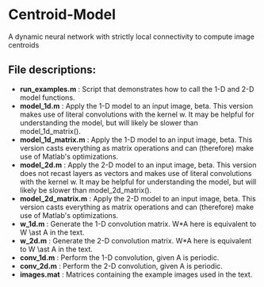 # Centroid-Model
A dynamic neural network with strictly local connectivity to compute image centroids

## File descriptions:
- __run_examples.m__    : Script that demonstrates how to call the 1-D and 2-D model functions.
- __model_1d.m__        : Apply the 1-D model to an input image, beta. This version makes use of literal convolutions with the kernel w. It may be helpful for understanding the model, but will likely be slower than model_1d_matrix().
- __model_1d_matrix.m__ : Apply the 1-D model to an input image, beta. This version casts everything as matrix operations and can (therefore) make use of Matlab's optimizations.
- __model_2d.m__        : Apply the 2-D model to an input image, beta. This version does not recast layers as vectors and makes use of literal convolutions with the kernel w. It may be helpful for understanding the model, but will likely be slower than model_2d_matrix().
- __model_2d_matrix.m__ : Apply the 2-D model to an input image, beta. This version casts everything as matrix operations and can (therefore) make use of Matlab's optimizations.
- __w_1d.m__            : Generate the 1-D convolution matrix. W*A here is equivalent to W \ast A in the text.
- __w_2d.m__            : Generate the 2-D convolution matrix. W*A here is equivalent to W \ast A in the text.
- __conv_1d.m__         : Perform the 1-D convolution, given A is periodic.
- __conv_2d.m__         : Perform the 2-D convolution, given A is periodic.
- __images.mat__        : Matrices containing the example images used in the text.
